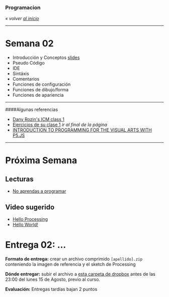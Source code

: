### Programacion
*« volver [al inicio](https://github.com/sergiomajluf/programacion)*

---

# Semana 02


* Introducción y Conceptos [slides](https://docs.google.com/presentation/d/1TkOjYquLQJma443gVMQepEwF7kcPXF99EXJM58xquPc/edit?usp=sharing)
* Pseudo Código
* IDE
* Sintáxis
* Comentarios
* Funciones de configuración
* Funciones de dibujo/forma
* Funciones de apariencia


___

####Algunas referencias

* [Dany Rozin's ICM class 1](https://docs.google.com/presentation/d/1625s7b1eRyQE44NMxdRlbX5_t0OCbELBaUqFdElq9js/edit#slide=id.g238e7a82_2_210)
* [Ejercicios de su clase 1](http://itp.nyu.edu/varwiki/ClassWork/Homework-Rozin-ICM-2-F12) *ir al final de la página*
* [INTRODUCTION TO PROGRAMMING FOR THE VISUAL ARTS WITH P5.JS](https://www.kadenze.com/courses/introduction-to-programming-for-the-visual-arts-with-p5-js-iii)


---



# Próxima Semana
## Lecturas
* [No aprendas a programar](https://techcrunch.com/2016/05/10/please-dont-learn-to-code/)

## Video sugerido
* [Hello Processing](http://hello.processing.org)
* [Hello World!](https://vimeo.com/60731302)

# Entrega 02: ...


	
**Formato de entrega:**
crear un archivo comprimido `[apellido].zip` conteniendo la imagen de referencia y el sketch de Processing

**Dónde entregar:**
subir el archivo a [esta carpeta de dropbox](https://www.dropbox.com/request/opwZxqug3A2kf0IEu4Oh) antes de las 23:00 del lunes 15 de Agosto, previo al curso.

**Evaluación:**
Entregas tardías bajan 2 puntos